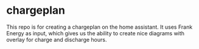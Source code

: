 # chargeplan
This repo is for creating a chargeplan on the home assistant. It uses Frank Energy as input, which gives us the ability to create nice diagrams with overlay for charge and discharge hours.
